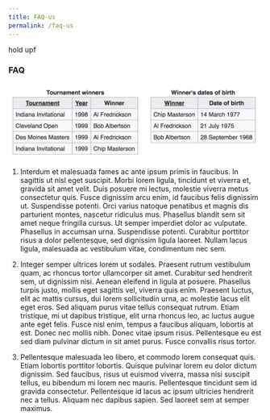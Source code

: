 ```yaml
---
title: FAQ-us
permalink: /faq-us
---
```



hold upf

### **FAQ**

![](/images/123.png)

1. Interdum et malesuada fames ac ante ipsum primis in faucibus. In sagittis ut nisl eget suscipit. Morbi lorem ligula, tincidunt et viverra et, gravida sit amet velit. Duis posuere mi lectus, molestie viverra metus consectetur quis. Fusce dignissim arcu enim, id faucibus felis dignissim ut. Suspendisse potenti. Orci varius natoque penatibus et magnis dis parturient montes, nascetur ridiculus mus. Phasellus blandit sem sit amet neque fringilla cursus. Ut semper imperdiet dolor ac vulputate. Phasellus in accumsan urna. Suspendisse potenti. Curabitur porttitor risus a dolor pellentesque, sed dignissim ligula laoreet. Nullam lacus ligula, malesuada ac vestibulum vitae, condimentum nec sem.

2. Integer semper ultrices lorem ut sodales. Praesent rutrum vestibulum quam, ac rhoncus tortor ullamcorper sit amet. Curabitur sed hendrerit sem, ut dignissim nisi. Aenean eleifend in ligula at posuere. Phasellus turpis justo, mollis eget sagittis vel, viverra quis enim. Praesent luctus, elit ac mattis cursus, dui lorem sollicitudin urna, ac molestie lacus elit eget eros. Sed aliquam purus vitae tellus consequat rutrum. Etiam tristique, mi ut dapibus tristique, elit urna rhoncus leo, ac luctus augue ante eget felis. Fusce nisl enim, tempus a faucibus aliquam, lobortis at est. Donec nec mollis nibh. Donec vitae ipsum risus. Pellentesque eu est sed diam pulvinar dictum in sit amet purus. Fusce convallis risus tortor.

3. Pellentesque malesuada leo libero, et commodo lorem consequat quis. Etiam lobortis porttitor lobortis. Quisque pulvinar lorem eu dolor dictum dignissim. Sed faucibus, risus ut euismod viverra, massa nisi suscipit tellus, eu bibendum mi lorem nec mauris. Pellentesque tincidunt sem id gravida consectetur. Pellentesque id lacus ac ipsum ultricies hendrerit nec a tellus. Aliquam nec dapibus sapien. Sed laoreet sem at semper maximus.